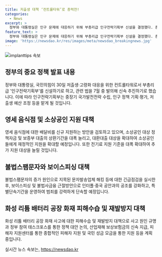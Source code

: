 ```yaml
---
title: 저출생 대책 ‘컨트롤타워’로 총력전!
categories:
  - News
excerpt: >
  정부와 대통령실은 인구 문제에 대응하기 위해 부총리급 인구전략기획부 신설을 결정했다. 총리공관에서 열린 고위 협의회에서는 인구전략기획부의 기능과 관련 법 개정안 발의 등이 합의되었다. 또한, 소상공인 지원을 위해 정부는 정책자금 및 보증부 대출 상환기간을 연장하고, 대환대출 대상을 확대하며, 배달료 지원에 대한 상생방안을 검토한 것으로 전해졌다. 7월 말까지는 불법스팸과 보이스피싱에 대한 긴급 점검이 예정되었으며, 화성 리튬 배터리 공장 화재 피해수습과 재발방지 대책 마련을 위한 TF를 운영할 계획이다.
feature_text: >
  정부와 대통령실은 인구 문제에 대응하기 위해 부총리급 인구전략기획부 신설을 결정했다. 총리공관에서 열린 고위 협의회에서는 인구전략기획부의 기능과 관련 법 개정안 발의 등이 합의되었다. 또한, 소상공인 지원을 위해 정부는 정책자금 및 보증부 대출 상환기간을 연장하고, 대환대출 대상을 확대하며, 배달료 지원에 대한 상생방안을 검토한 것으로 전해졌다. 7월 말까지는 불법스팸과 보이스피싱에 대한 긴급 점검이 예정되었으며, 화성 리튬 배터리 공장 화재 피해수습과 재발방지 대책 마련을 위한 TF를 운영할 계획이다.
image: 'https://newsdao.kr/res/images/meta/newsdao_breakingnews.jpg'
---
```


<p><img src="https://newsdao.kr/res/images/meta/newsdao_breakingnews.jpg" alt="implanttips 속보" /></p>

<h2 data-ke-size="size26">정부의 중요 정책 발표 내용</h2>

<p data-ke-size="size16">정부와 대통령실, 국민의힘이 30일 저출생·고령화 대응을 위한 컨트롤타워로서 부총리급 '인구전략기획부'를 신설하기로 하고, 관련 법을 7월 중 발의해 신속 추진하기로 했습니다. 이에 따라 인구전략기획부는 중장기 국가발전전략 수립, 인구 정책 기획·평가, 저출생 예산 조정 등을 맡게 될 것입니다.</p>

<h2 data-ke-size="size26">영세 음식점 및 소상공인 지원 대책</h2>

<p data-ke-size="size16">영세 음식점에 대한 배달비를 신규 지원하는 방안을 검토하고 있으며, 소상공인 대상 정책자금 및 보증부 대출의 상환기간을 대폭 늘리고, 대환대출 대상을 확대하여 소상공인들에게 재정적인 지원을 확대할 예정입니다. 또한 전기료 지원 기준을 대폭 확대하여 추가 지원 대상을 늘릴 것입니다.</p>

<h2 data-ke-size="size26">불법스팸문자와 보이스피싱 대책</h2>

<p data-ke-size="size16">불법스팸문자의 증가 원인으로 지목된 문자발송업체 해킹 등에 대한 긴급점검을 실시한 후, 보이스피싱 및 불법사금융 근절방안으로 인터폴·중국 공안과의 공조를 강화하고, 특별단속기간을 운영하여 범죄를 강력하게 단속할 예정입니다.</p>

<h2 data-ke-size="size26">화성 리튬 배터리 공장 화재 피해수습 및 재발방지 대책</h2>

<p data-ke-size="size16">화성 리튬 배터리 공장 화재 사고에 대한 피해수습 및 재발방지 대책으로 사고 원인 규명과 정부 참여 태스크포스를 통한 정책 대안 논의, 산업재해 보상보험금의 신속 지급, 피해자 지원센터를 통한 종합적인 피해자 지원 및 국민 성금 모금을 통한 지원 등을 계획 중입니다.</p>
실시간 뉴스 속보는, <a href="https://newsdao.kr" rel="dofollow">https://newsdao.kr</a>


